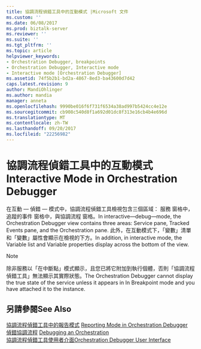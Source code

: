 ```yaml
---
title: 協調流程偵錯工具中的互動模式 |Microsoft 文件
ms.custom: ''
ms.date: 06/08/2017
ms.prod: biztalk-server
ms.reviewer: ''
ms.suite: ''
ms.tgt_pltfrm: ''
ms.topic: article
helpviewer_keywords:
- Orchestration Debugger, breakpoints
- Orchestration Debugger, Interactive mode
- Interactive mode [Orchestration Debugger]
ms.assetid: 74f5b2b1-bd2a-4867-8ed3-ba43600d7d42
caps.latest.revision: 9
author: MandiOhlinger
ms.author: mandia
manager: anneta
ms.openlocfilehash: 9990be016f6f731f6534a38ad997b5424cc4e12e
ms.sourcegitcommit: cb908c540d8f1a692d01dc8f313e16cb4b4e696d
ms.translationtype: MT
ms.contentlocale: zh-TW
ms.lasthandoff: 09/20/2017
ms.locfileid: "22256982"
---
```

# <a name="interactive-mode-in-orchestration-debugger"></a><span data-ttu-id="98b31-102">協調流程偵錯工具中的互動模式</span><span class="sxs-lookup"><span data-stu-id="98b31-102">Interactive Mode in Orchestration Debugger</span></span>
<span data-ttu-id="98b31-103">在互動 — 偵錯 — 模式中，協調流程偵錯工具檢視包含三個區域： 服務 窗格中，追蹤的事件 窗格中，與協調流程 窗格。</span><span class="sxs-lookup"><span data-stu-id="98b31-103">In interactive—debug—mode, the Orchestration Debugger view contains three areas: Service pane, Tracked Events pane, and the Orchestration pane.</span></span> <span data-ttu-id="98b31-104">此外，在互動模式下，「變數」清單和「變數」屬性會顯示在檢視的下方。</span><span class="sxs-lookup"><span data-stu-id="98b31-104">In addition, in interactive mode, the Variable list and Variable properties display across the bottom of the view.</span></span>  
  
> [!NOTE]
>  <span data-ttu-id="98b31-105">除非服務以「在中斷點」模式顯示，且您已將它附加到執行個體，否則「協調流程偵錯工具」無法顯示其實際狀態。</span><span class="sxs-lookup"><span data-stu-id="98b31-105">The Orchestration Debugger cannot display the true state of the service unless it appears in In Breakpoint mode and you have attached it to the instance.</span></span>  
  
## <a name="see-also"></a><span data-ttu-id="98b31-106">另請參閱</span><span class="sxs-lookup"><span data-stu-id="98b31-106">See Also</span></span>  
 <span data-ttu-id="98b31-107">[協調流程偵錯工具中的報告模式](../core/reporting-mode-in-orchestration-debugger.md) </span><span class="sxs-lookup"><span data-stu-id="98b31-107">[Reporting Mode in Orchestration Debugger](../core/reporting-mode-in-orchestration-debugger.md) </span></span>  
 <span data-ttu-id="98b31-108">[偵錯協調流程](../core/debugging-an-orchestration.md) </span><span class="sxs-lookup"><span data-stu-id="98b31-108">[Debugging an Orchestration](../core/debugging-an-orchestration.md) </span></span>  
 [<span data-ttu-id="98b31-109">協調流程偵錯工具使用者介面</span><span class="sxs-lookup"><span data-stu-id="98b31-109">Orchestration Debugger User Interface</span></span>](../core/orchestration-debugger-user-interface.md)